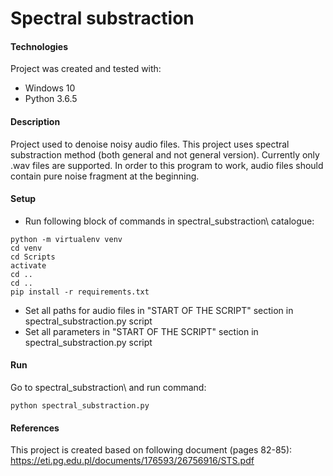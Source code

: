 # Spectral substraction


#### Technologies
Project was created and tested with:
* Windows 10
* Python 3.6.5


#### Description
Project used to denoise noisy audio files. This project uses spectral substraction method (both general and not general version). Currently only .wav files are supported. In order to this program to work, audio files should contain pure noise fragment at the beginning.


#### Setup
- Run following block of commands in spectral_substraction\ catalogue:
```
python -m virtualenv venv
cd venv
cd Scripts
activate
cd ..
cd ..
pip install -r requirements.txt
```
- Set all paths for audio files in "START OF THE SCRIPT" section in spectral_substraction.py script
- Set all parameters in "START OF THE SCRIPT" section in spectral_substraction.py script


#### Run
Go to spectral_substraction\ and run command:
```
python spectral_substraction.py
```


#### References
This project is created based on following document (pages 82-85):
https://eti.pg.edu.pl/documents/176593/26756916/STS.pdf
